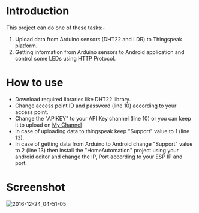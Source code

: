 # Introduction
This project can do one of these tasks:-
1. Upload data from Arduino sensors (DHT22 and LDR) to Thingspeak platform.
2. Getting information from Arduino sensors to Android application and control some LEDs using HTTP Protocol.
# How to use
- Download required libraries like DHT22 library.
- Change access point ID and password (line 10) according to your access point.
- Change the "APIKEY" to your API Key channel (line 10) or you can keep it to upload on <a href="https://thingspeak.com/channels/204682"> My Channel </a>
- In case of uploading data to thingspeak keep "Support" value to 1 (line 13).
- In case of getting data from Arduino to Android change "Support" value to 2 (line 13) then install the "HomeAutomation" project using your android editor and change the IP, Port according to your ESP IP and port.
# Screenshot
![2016-12-24_04-51-05](https://user-images.githubusercontent.com/20142053/28349793-367ac6de-6c45-11e7-8ecf-eefc78da53ab.jpg)

